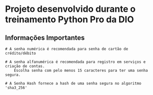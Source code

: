 # Projeto desenvolvido durante o treinamento Python Pro da DIO

## Informações Importantes

    # A senha numérica é recomendada para senha de cartão de crédito/débito

    # A senha alfanumérica é recomendada para registro em serviços e criação de contas. 
        Escolha senha com pelo menos 15 caracteres para ter uma senha segura.

    # A Senha Hash fornece a hash de uma senha segura no algoritmo 'sha3_256'